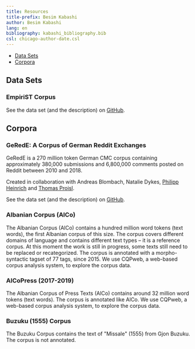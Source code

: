 ```yaml
---
title: Resources
title-prefix: Besim Kabashi
author: Besim Kabashi
lang: en
bibliography: kabashi_bibliography.bib
csl: chicago-author-date.csl
---
```


- [Data Sets](#data-sets)
- [Corpora](#corpora)


## Data Sets ##

### EmpiriST Corpus ###

See the data set (and the description) on
[GitHub](https://github.com/fau-klue/empirist-corpus).

## Corpora ##


### GeRedE: A Corpus of German Reddit Exchanges ###

GeRedE is a 270 million token German CMC corpus containing
approximately 380,000 submissions and 6,800,000 comments posted on
Reddit between 2010 and 2018.

Created in collaboration with Andreas Blombach, Natalie Dykes,
[Philipp Heinrich](https://philipp-heinrich.eu/) and [Thomas
Proisl](https://thomas-proisl.de/).

See the data set (and the description) on
[GitHub](https://github.com/fau-klue/german-reddit-korpus).


### Albanian Corpus (AlCo) ###

The Albanian Corpus (AlCo) contains a hundred million word tokens
(text words), the first Albanian corpus of this size. The corpus
covers different domains of language and contains different text types
– it is a reference corpus. At this moment the work is still in
progress, some texts still need to be replaced or recategorized. The
corpus is annotated with a morpho-syntactic tagset of 77 tags, since
2015. We use CQPweb, a web-based corpus analysis system, to explore
the corpus data.


### AlCoPress (2017-2019) ###

The Albanian Corpus of Press Texts (AlCo) contains around 32 million
word tokens (text words). The corpus is annotated like AlCo. We use
CQPweb, a web-based corpus analysis system, to explore the corpus
data.


### Buzuku (1555) Corpus ###

The Buzuku Corpus contains the text of "Missale" (1555) from Gjon
Buzuku.  The corpus is not annotated.



<!-- ## News ## -->
